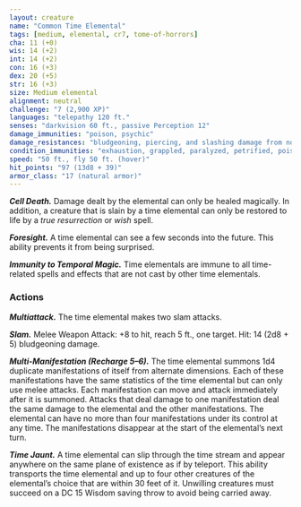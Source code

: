 ```yaml
---
layout: creature
name: "Common Time Elemental"
tags: [medium, elemental, cr7, tome-of-horrors]
cha: 11 (+0)
wis: 14 (+2)
int: 14 (+2)
con: 16 (+3)
dex: 20 (+5)
str: 16 (+3)
size: Medium elemental
alignment: neutral
challenge: "7 (2,900 XP)"
languages: "telepathy 120 ft."
senses: "darkvision 60 ft., passive Perception 12"
damage_immunities: "poison, psychic"
damage_resistances: "bludgeoning, piercing, and slashing damage from nonmagical weapons"
condition_immunities: "exhaustion, grappled, paralyzed, petrified, poisoned, prone, restrained, unconscious"
speed: "50 ft., fly 50 ft. (hover)"
hit_points: "97 (13d8 + 39)"
armor_class: "17 (natural armor)"
---
```


***Cell Death.*** Damage dealt by the elemental can only be healed
magically. In addition, a creature that is slain by a time elemental can only
be restored to life by a <i>true resurrection</i> or <i>wish</i> spell.

***Foresight.*** A time elemental can see a few seconds into the future. This
ability prevents it from being surprised.

***Immunity to Temporal Magic.*** Time elementals are immune to all
time-related spells and effects that are not cast by other time elementals.

### Actions

***Multiattack.*** The time elemental makes two slam attacks.

***Slam.*** Melee Weapon Attack: +8 to hit, reach 5 ft., one target. Hit: 14
(2d8 + 5) bludgeoning damage.

***Multi-Manifestation (Recharge 5–6).*** The time elemental summons 1d4
duplicate manifestations of itself from alternate dimensions. Each of these
manifestations have the same statistics of the time elemental but can only
use melee attacks. Each manifestation can move and attack immediately
after it is summoned. Attacks that deal damage to one manifestation deal
the same damage to the elemental and the other manifestations.
The elemental can have no more than four manifestations under
its control at any time. The manifestations disappear at the start of the
elemental’s next turn.

***Time Jaunt.*** A time elemental can slip through the time stream and
appear anywhere on the same plane of existence as if by teleport. This
ability transports the time elemental and up to four other creatures of the
elemental’s choice that are within 30 feet of it. Unwilling creatures must
succeed on a DC 15 Wisdom saving throw to avoid being carried away.
